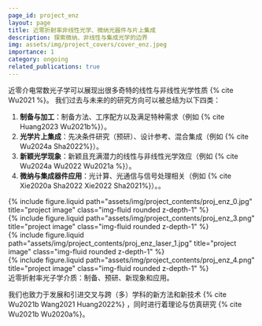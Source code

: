 ```yaml
---
page_id: project_enz
layout: page
title: 近零折射率非线性光学、微纳光器件与片上集成
description: 探索微纳、非线性与集成光学的边界
img: assets/img/project_covers/cover_enz.jpeg
importance: 1
category: ongoing
related_publications: true
---
```


近零介电常数光子学可以展现出很多奇特的线性与非线性光学性质 {% cite Wu2021 %}。
我们过去与未来的的研究方向可以被总结为以下四类：

1. **制备与加工**：制备方法、工序配方以及满足特种需求（例如 {% cite Huang2023 Wu2021b%}）。
2. **光学片上集成**：先决条件研究（预研）、设计参考、混合集成（例如 {% cite Wu2024a Sha2022%}）。
3. **新颖光学现象**：新颖且充满潜力的线性与非线性光学效应（例如 {% cite Wu2024a Wu2022 Wu2021a %}）。
4. **微纳与集成器件应用**：光计算、光通信与信号处理相关（例如 {% cite Xie2020a Sha2022 Xie2022 Sha2021%}）。。

<div class="row justify-content-sm-center">
    <div class="col-sm-3 mt-3 mt-md-0">
        {% include figure.liquid path="assets/img/project_contents/proj_enz_0.jpg" title="project image" class="img-fluid rounded z-depth-1" %}
    </div>
    <div class="col-sm-3 mt-3 mt-md-0">
        {% include figure.liquid path="assets/img/project_contents/proj_enz_3.png" title="project image" class="img-fluid rounded z-depth-1" %}
    </div>
    <div class="col-sm-3 mt-3 mt-md-0">
        {% include figure.liquid path="assets/img/project_contents/proj_enz_laser_1.jpg" title="project image" class="img-fluid rounded z-depth-1" %}
    </div>
    <div class="col-sm-3 mt-3 mt-md-0">
        {% include figure.liquid path="assets/img/project_contents/proj_enz_4.png" title="project image" class="img-fluid rounded z-depth-1" %}
    </div>
</div>
<div class="caption">
    近零折射率光子学介质：制备、预研、新现象和应用。
</div>

我们也致力于发展和引进交叉与跨（多）学科的新方法和新技术 {% cite Wu2021b Wang2021 Huang2022%} ，同时进行着理论与仿真研究 {% cite Wu2021b Wu2020a%}。
